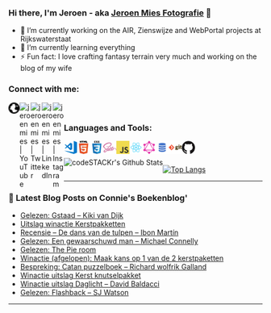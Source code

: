 ### Hi there, I'm Jeroen - aka [Jeroen Mies Fotografie][website] 👋

- 🔭 I’m currently working on the AIR, Zienswijze and WebPortal projects at Rijkswaterstaat
- 🌱 I’m currently learning everything
- ⚡ Fun fact: I love crafting fantasy terrain very much and working on the blog of my wife

### Connect with me:

[<img align="left" alt="jeroenmies" width="22px" src="https://raw.githubusercontent.com/iconic/open-iconic/master/svg/globe.svg" />][website]
[<img align="left" alt="jeroenmies | YouTube" width="22px" src="https://cdn.jsdelivr.net/npm/simple-icons@v3/icons/youtube.svg" />][youtube]
[<img align="left" alt="jeroenmies | Twitter" width="22px" src="https://cdn.jsdelivr.net/npm/simple-icons@v3/icons/twitter.svg" />][twitter]
[<img align="left" alt="jeroenmies | LinkedIn" width="22px" src="https://cdn.jsdelivr.net/npm/simple-icons@v3/icons/linkedin.svg" />][linkedin]
[<img align="left" alt="jeroenmies | Instagram" width="22px" src="https://cdn.jsdelivr.net/npm/simple-icons@v3/icons/instagram.svg" />][instagram]

<br />

### Languages and Tools:

[<img align="left" alt="Visual Studio Code" width="26px" src="https://raw.githubusercontent.com/github/explore/80688e429a7d4ef2fca1e82350fe8e3517d3494d/topics/visual-studio-code/visual-studio-code.png" />][webdevplaylist]
[<img align="left" alt="HTML5" width="26px" src="https://raw.githubusercontent.com/github/explore/80688e429a7d4ef2fca1e82350fe8e3517d3494d/topics/html/html.png" />][webdevplaylist]
[<img align="left" alt="CSS3" width="26px" src="https://raw.githubusercontent.com/github/explore/80688e429a7d4ef2fca1e82350fe8e3517d3494d/topics/css/css.png" />][cssplaylist]
[<img align="left" alt="Sass" width="26px" src="https://raw.githubusercontent.com/github/explore/80688e429a7d4ef2fca1e82350fe8e3517d3494d/topics/sass/sass.png" />][cssplaylist]
[<img align="left" alt="JavaScript" width="26px" src="https://raw.githubusercontent.com/github/explore/80688e429a7d4ef2fca1e82350fe8e3517d3494d/topics/javascript/javascript.png" />][jsplaylist]
[<img align="left" alt="React" width="26px" src="https://raw.githubusercontent.com/github/explore/80688e429a7d4ef2fca1e82350fe8e3517d3494d/topics/react/react.png" />][reactplaylist]
[<img align="left" alt="GraphQL" width="26px" src="https://raw.githubusercontent.com/github/explore/80688e429a7d4ef2fca1e82350fe8e3517d3494d/topics/graphql/graphql.png" />][webdevplaylist]
[<img align="left" alt="SQL" width="26px" src="https://raw.githubusercontent.com/github/explore/80688e429a7d4ef2fca1e82350fe8e3517d3494d/topics/sql/sql.png" />][webdevplaylist]
[<img align="left" alt="Git" width="26px" src="https://raw.githubusercontent.com/github/explore/80688e429a7d4ef2fca1e82350fe8e3517d3494d/topics/git/git.png" />][webdevplaylist]
[<img align="left" alt="GitHub" width="26px" src="https://raw.githubusercontent.com/github/explore/78df643247d429f6cc873026c0622819ad797942/topics/github/github.png" />][webdevplaylist]

<br />
<br />

<img align="left" alt="codeSTACKr's Github Stats" src="https://github-readme-stats.vercel.app/api?username=jeroenmies&show_icons=true&hide_border=true&count_private=true&theme=tokyonight" />

[![Top Langs](https://github-readme-stats.vercel.app/api/top-langs/?username=jeroenmies)](https://github.com/jeroenmies/github-readme-stats)

---

### 📕 Latest Blog Posts on Connie's Boekenblog'
<!-- BLOG-POST-LIST:START -->
- [Gelezen: Gstaad – Kiki van Dijk](https://conniesboekenblog.nl/2020/12/08/gelezen-gstaad-kiki-van-dijk/?utm_source=rss&utm_medium=rss&utm_campaign=gelezen-gstaad-kiki-van-dijk)
- [Uitslag winactie Kerstpakketten](https://conniesboekenblog.nl/2020/12/02/uitslag-winactie-kerstpakketten/?utm_source=rss&utm_medium=rss&utm_campaign=uitslag-winactie-kerstpakketten)
- [Recensie – De dans van de tulpen – Ibon Martín](https://conniesboekenblog.nl/2020/12/01/recensie-de-dans-van-de-tulpen-ibon-martin/?utm_source=rss&utm_medium=rss&utm_campaign=recensie-de-dans-van-de-tulpen-ibon-martin)
- [Gelezen: Een gewaarschuwd man – Michael Connelly](https://conniesboekenblog.nl/2020/11/27/gelezen-een-gewaarschuwd-man-michael-connelly/?utm_source=rss&utm_medium=rss&utm_campaign=gelezen-een-gewaarschuwd-man-michael-connelly)
- [Gelezen: The Pie room](https://conniesboekenblog.nl/2020/11/21/gelezen-the-pie-room/?utm_source=rss&utm_medium=rss&utm_campaign=gelezen-the-pie-room)
- [Winactie (afgelopen): Maak kans op 1 van de 2 kerstpaketten](https://conniesboekenblog.nl/2020/11/20/winactie-maak-kans-op-1-van-de-2-kerstpaketten/?utm_source=rss&utm_medium=rss&utm_campaign=winactie-maak-kans-op-1-van-de-2-kerstpaketten)
- [Bespreking: Catan puzzelboek – Richard wolfrik Galland](https://conniesboekenblog.nl/2020/11/20/bespreking-catan-puzzelboek-richard-wolfrik-galland/?utm_source=rss&utm_medium=rss&utm_campaign=bespreking-catan-puzzelboek-richard-wolfrik-galland)
- [Winactie uitslag Kerst knutselpakket](https://conniesboekenblog.nl/2020/11/15/winactie-uitslag-kerst-knutselpakket/?utm_source=rss&utm_medium=rss&utm_campaign=winactie-uitslag-kerst-knutselpakket)
- [Winactie uitslag Daglicht – David Baldacci](https://conniesboekenblog.nl/2020/11/15/winactie-uitslag-daglicht-david-baldacci/?utm_source=rss&utm_medium=rss&utm_campaign=winactie-uitslag-daglicht-david-baldacci)
- [Gelezen: Flashback – SJ Watson](https://conniesboekenblog.nl/2020/11/10/gelezen-flashback-sj-watson/?utm_source=rss&utm_medium=rss&utm_campaign=gelezen-flashback-sj-watson)
<!-- BLOG-POST-LIST:END -->

---

[website]: https://jeroenmiesfotografie.nl
[twitter]: https://twitter.com/jeroenmies
[youtube]: https://www.youtube.com/channel/UCdM6wXDAk3Y8_ycxkSfAD7Q
[instagram]: https://www.instagram.com/jeroenmies/
[linkedin]: https://www.linkedin.com/in/jeroenmies/
[webdevplaylist]: https://www.youtube.com/playlist?list=PLlhZGGVFsRrTQQnp_2UwWSoAigm-9_SqR
[jsplaylist]: https://www.youtube.com/playlist?list=PLC5BA7CB1270B2073
[cssplaylist]: https://www.youtube.com/playlist?list=PLlhZGGVFsRrSeV5xra6z-nU60cqompunz
[reactplaylist]: https://www.youtube.com/playlist?list=PLC5BA7CB1270B2073
